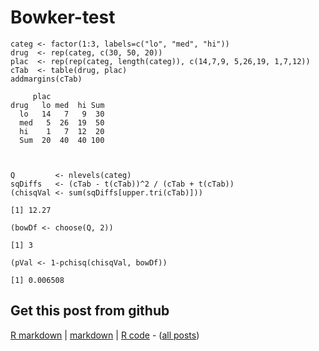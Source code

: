 Bowker-test
=========================


    categ <- factor(1:3, labels=c("lo", "med", "hi"))
    drug  <- rep(categ, c(30, 50, 20))
    plac  <- rep(rep(categ, length(categ)), c(14,7,9, 5,26,19, 1,7,12))
    cTab  <- table(drug, plac)
    addmargins(cTab)

         plac
    drug   lo med  hi Sum
      lo   14   7   9  30
      med   5  26  19  50
      hi    1   7  12  20
      Sum  20  40  40 100



    Q         <- nlevels(categ)
    sqDiffs   <- (cTab - t(cTab))^2 / (cTab + t(cTab))
    (chisqVal <- sum(sqDiffs[upper.tri(cTab)]))

    [1] 12.27

    (bowDf <- choose(Q, 2))

    [1] 3

    (pVal <- 1-pchisq(chisqVal, bowDf))

    [1] 0.006508


Get this post from github
----------------------------------------------

[R markdown](https://github.com/dwoll/RExRepos/raw/master/Rmd/npBowker.Rmd) | [markdown](https://github.com/dwoll/RExRepos/raw/master/md/npBowker.md) | [R code](https://github.com/dwoll/RExRepos/raw/master/R/npBowker.R) - ([all posts](https://github.com/dwoll/RExRepos))
